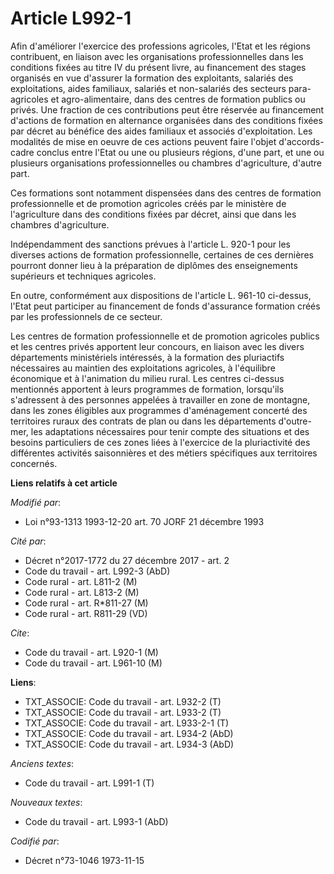 # Article L992-1

Afin d'améliorer l'exercice des professions agricoles, l'Etat et les régions contribuent, en liaison avec les organisations
professionnelles dans les conditions fixées au titre IV du présent livre, au financement des stages organisés en vue
d'assurer la formation des exploitants, salariés des exploitations, aides familiaux, salariés et non-salariés des secteurs
para-agricoles et agro-alimentaire, dans des centres de formation publics ou privés. Une fraction de ces contributions peut
être réservée au financement d'actions de formation en alternance organisées dans des conditions fixées par décret au
bénéfice des aides familiaux et associés d'exploitation. Les modalités de mise en oeuvre de ces actions peuvent faire l'objet
d'accords-cadre conclus entre l'Etat ou une ou plusieurs régions, d'une part, et une ou plusieurs organisations
professionnelles ou chambres d'agriculture, d'autre part.

Ces formations sont notamment dispensées dans des centres de formation professionnelle et de promotion agricoles créés par le
ministère de l'agriculture dans des conditions fixées par décret, ainsi que dans les chambres d'agriculture.

Indépendamment des sanctions prévues à l'article L. 920-1 pour les diverses actions de formation professionnelle, certaines
de ces dernières pourront donner lieu à la préparation de diplômes des enseignements supérieurs et techniques agricoles.

En outre, conformément aux dispositions de l'article L. 961-10 ci-dessus, l'Etat peut participer au financement de fonds
d'assurance formation créés par les professionnels de ce secteur.

Les centres de formation professionnelle et de promotion agricoles publics et les centres privés apportent leur concours, en
liaison avec les divers départements ministériels intéressés, à la formation des pluriactifs nécessaires au maintien des
exploitations agricoles, à l'équilibre économique et à l'animation du milieu rural. Les centres ci-dessus mentionnés
apportent à leurs programmes de formation, lorsqu'ils s'adressent à des personnes appelées à travailler en zone de montagne,
dans les zones éligibles aux programmes d'aménagement concerté des territoires ruraux des contrats de plan ou dans les
départements d'outre-mer, les adaptations nécessaires pour tenir compte des situations et des besoins particuliers de ces
zones liées à l'exercice de la pluriactivité des différentes activités saisonnières et des métiers spécifiques aux
territoires concernés.

**Liens relatifs à cet article**

_Modifié par_:

  - Loi n°93-1313 1993-12-20 art. 70 JORF 21 décembre 1993

_Cité par_:

  - Décret n°2017-1772 du 27 décembre 2017 - art. 2
  - Code du travail - art. L992-3 (AbD)
  - Code rural - art. L811-2 (M)
  - Code rural - art. L813-2 (M)
  - Code rural - art. R*811-27 (M)
  - Code rural - art. R811-29 (VD)

_Cite_:

  - Code du travail - art. L920-1 (M)
  - Code du travail - art. L961-10 (M)

**Liens**:

  - TXT_ASSOCIE: Code du travail - art. L932-2 (T)
  - TXT_ASSOCIE: Code du travail - art. L933-2 (T)
  - TXT_ASSOCIE: Code du travail - art. L933-2-1 (T)
  - TXT_ASSOCIE: Code du travail - art. L934-2 (AbD)
  - TXT_ASSOCIE: Code du travail - art. L934-3 (AbD)

_Anciens textes_:

  - Code du travail - art. L991-1 (T)

_Nouveaux textes_:

  - Code du travail - art. L993-1 (AbD)

_Codifié par_:

  - Décret n°73-1046 1973-11-15
